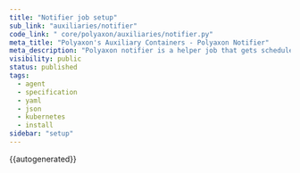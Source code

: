 ```yaml
---
title: "Notifier job setup"
sub_link: "auxiliaries/notifier"
code_link: " core/polyaxon/auxiliaries/notifier.py"
meta_title: "Polyaxon's Auxiliary Containers - Polyaxon Notifier"
meta_description: "Polyaxon notifier is a helper job that gets scheduled to handle post-done events and send webhooks for operations annotated with `hooks` or `notifications`."
visibility: public
status: published
tags:
  - agent
  - specification
  - yaml
  - json
  - kubernetes
  - install
sidebar: "setup"
---
```


{{autogenerated}}
